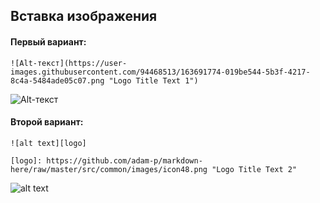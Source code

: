 ## Вставка изображения
#### Первый вариант:

```
![Alt-текст](https://user-images.githubusercontent.com/94468513/163691774-019be544-5b3f-4217-8c4a-5484ade05c07.png "Logo Title Text 1")

```
![Alt-текст](https://user-images.githubusercontent.com/94468513/163691774-019be544-5b3f-4217-8c4a-5484ade05c07.png "Место")


#### Второй вариант:

```
![alt text][logo]

[logo]: https://github.com/adam-p/markdown-here/raw/master/src/common/images/icon48.png "Logo Title Text 2"

```
![alt text][logo]

[logo]: https://user-images.githubusercontent.com/94468513/163691774-019be544-5b3f-4217-8c4a-5484ade05c07.png "Место"